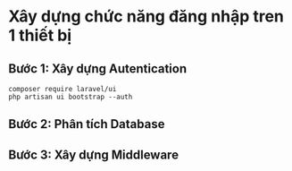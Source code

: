 # Xây dựng chức năng đăng nhập tren 1 thiết bị 

## Bước 1: Xây dựng Autentication

```shell
composer require laravel/ui
php artisan ui bootstrap --auth
```

## Bước 2: Phân tích Database

## Bước 3: Xây dựng Middleware